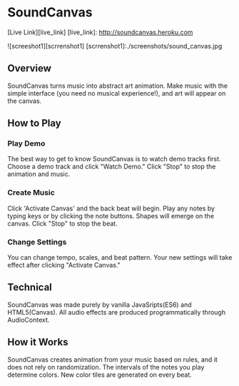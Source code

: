 # SoundCanvas
[Live Link][live_link]
[live_link]: http://soundcanvas.heroku.com

![screeshot1][scrrenshot1]
[scrrenshot1]:./screenshots/sound_canvas.jpg

## Overview
SoundCanvas turns music into abstract art animation. Make music with the simple interface (you need no musical experience!), and art will appear on the canvas.

## How to Play
### Play Demo
The best way to get to know SoundCanvas is to watch demo tracks first. Choose a demo track and click "Watch Demo." Click "Stop" to stop the animation and music.
### Create Music
Click 'Activate Canvas' and the back beat will begin. Play any notes by typing keys or by clicking the note buttons. Shapes will emerge on the canvas. Click "Stop" to stop the beat.
### Change Settings
You can change tempo, scales, and beat pattern. Your new settings will take effect after clicking "Activate Canvas."



## Technical
SoundCanvas was made purely by vanilla JavaSripts(ES6) and HTML5(Canvas). All audio effects are produced programmatically through AudioContext.

## How it Works
SoundCanvas creates animation from your music based on rules, and it does not rely on randomization. The intervals of the notes you play determine colors. New color tiles are generated on every beat.
